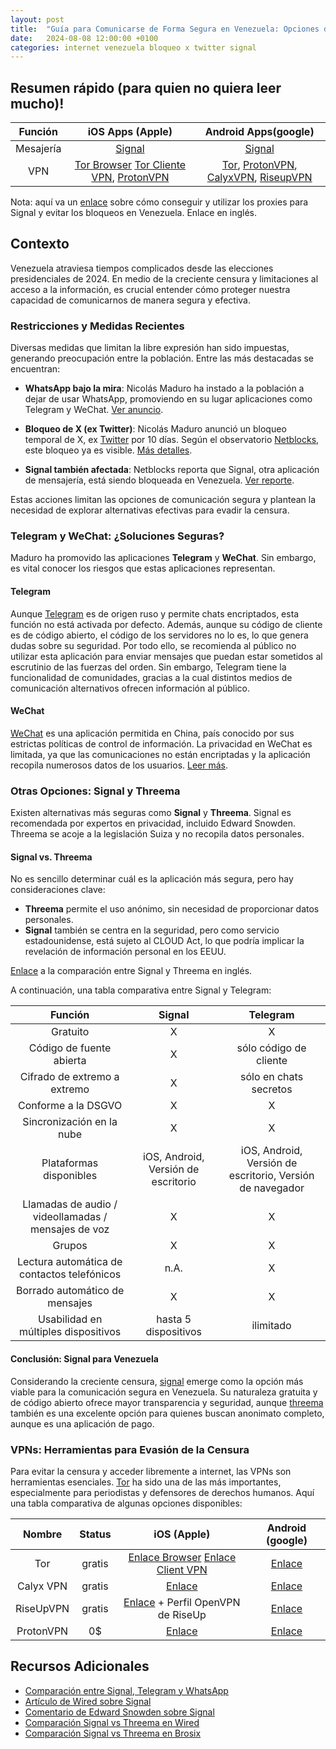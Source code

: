 ```yaml
---
layout: post
title:  "Guía para Comunicarse de Forma Segura en Venezuela: Opciones de Mensajería y VPNs para Evadir la Censura"
date:   2024-08-08 12:00:00 +0100
categories: internet venezuela bloqueo x twitter signal
---
```


## Resumen rápido (para quien no quiera leer mucho)!

|  Función  |                                                                                                      iOS Apps (Apple)                                                                                                      |                                                                                                                                   Android Apps(google)                                                                                                                                   |
| :-------: | :------------------------------------------------------------------------------------------------------------------------------------------------------------------------------------------------------------------------: | :--------------------------------------------------------------------------------------------------------------------------------------------------------------------------------------------------------------------------------------------------------------------------------------: |
| Mesajería |                                                                        [Signal](https://apps.apple.com/us/app/signal-private-messenger/id874139669)                                                                        |                                                                                                    [Signal](https://play.google.com/store/apps/details?id=org.thoughtcrime.securesms)                                                                                                    |
|    VPN    | [Tor Browser](https://apps.apple.com/us/app/onion-browser/id519296448) [Tor Cliente VPN](https://apps.apple.com/us/app/orbot/id1609461599), [ProtonVPN](https://apps.apple.com/us/app/proton-vpn-fast-secure/id1437005085) | [Tor](https://play.google.com/store/apps/details?id=org.torproject.torbrowser), [ProtonVPN](https://f-droid.org/en/packages/ch.protonvpn.android/), [CalyxVPN](https://f-droid.org/en/packages/org.calyxinstitute.vpn/), [RiseupVPN](https://f-droid.org/en/packages/se.leap.riseupvpn/) |

Nota: aquí va un [enlace](https://support.signal.org/hc/en-us/articles/360056052052-Proxy-Support) sobre cómo conseguir y utilizar los proxies para Signal y evitar los bloqueos en Venezuela. Enlace en inglés. 

## Contexto

Venezuela atraviesa tiempos complicados desde las elecciones presidenciales de 2024. En medio de la creciente censura y limitaciones al acceso a la información, es crucial entender cómo proteger nuestra capacidad de comunicarnos de manera segura y efectiva. 

### Restricciones y Medidas Recientes

Diversas medidas que limitan la libre expresión han sido impuestas, generando preocupación entre la población. Entre las más destacadas se encuentran:

- **WhatsApp bajo la mira**: Nicolás Maduro ha instado a la población a dejar de usar WhatsApp, promoviendo en su lugar aplicaciones como Telegram y WeChat. [Ver anuncio](https://youtu.be/qO4FYZa-Fu4).

- **Bloqueo de X (ex Twitter)**: Nicolás Maduro anunció un bloqueo temporal de X, ex [Twitter](https://x.com/) por 10 días. Según el observatorio [Netblocks](https://netblocks.org/), este bloqueo ya es visible. [Más detalles](https://mastodon.social/@netblocks/112929340515361487).

- **Signal también afectada**: Netblocks reporta que Signal, otra aplicación de mensajería, está siendo bloqueada en Venezuela. [Ver reporte](https://mastodon.social/@netblocks/112929340515361487).

Estas acciones limitan las opciones de comunicación segura y plantean la necesidad de explorar alternativas efectivas para evadir la censura.

### Telegram y WeChat: ¿Soluciones Seguras?

Maduro ha promovido las aplicaciones **Telegram** y **WeChat**. Sin embargo, es vital conocer los riesgos que estas aplicaciones representan.

#### Telegram

Aunque [Telegram](https://telegram.org/) es de origen ruso y permite chats encriptados, esta función no está activada por defecto. Además, aunque su código de cliente es de código abierto, el código de los servidores no lo es, lo que genera dudas sobre su seguridad. Por todo ello, se recomienda al público no utilizar esta aplicación para enviar mensajes que puedan estar sometidos al escrutinio de las fuerzas del orden. Sin embargo, Telegram tiene la funcionalidad de comunidades, gracias a la cual distintos medios de comunicación alternativos ofrecen información al público.

#### WeChat

[WeChat](https://www.wechat.com/) es una aplicación permitida en China, país conocido por sus estrictas políticas de control de información. La privacidad en WeChat es limitada, ya que las comunicaciones no están encriptadas y la aplicación recopila numerosos datos de los usuarios. [Leer más](https://siliconangle.com/2023/07/03/wechat-app-anything-private-must-use-heres-protect/).

### Otras Opciones: Signal y Threema

Existen alternativas más seguras como **Signal** y **Threema**. Signal es recomendada por expertos en privacidad, incluido Edward Snowden. Threema se acoje a la legislación Suiza y no recopila datos personales.

#### Signal vs. Threema

No es sencillo determinar cuál es la aplicación más segura, pero hay consideraciones clave:

- **Threema** permite el uso anónimo, sin necesidad de proporcionar datos personales.
- **Signal** también se centra en la seguridad, pero como servicio estadounidense, está sujeto al CLOUD Act, lo que podría implicar la revelación de información personal en los EEUU. 

[Enlace](https://threema.ch/en/messenger-comparison) a la comparación entre Signal y Threema en inglés.

A continuación, una tabla comparativa entre Signal y Telegram:

|                       Función                       |               Signal                |                         Telegram                          |
| :-------------------------------------------------: | :---------------------------------: | :-------------------------------------------------------: |
|                      Gratuito                       |                  X                  |                             X                             |
|              Código de fuente abierta               |                  X                  |                  sólo código de cliente                   |
|            Cifrado de extremo a extremo             |                  X                  |                  sólo en chats secretos                   |
|                 Conforme a la DSGVO                 |                  X                  |                             X                             |
|              Sincronización en la nube              |                  X                  |                             X                             |
|               Plataformas disponibles               | iOS, Android, Versión de escritorio | iOS, Android, Versión de escritorio, Versión de navegador |
| Llamadas de audio / videollamadas / mensajes de voz |                  X                  |                             X                             |
|                       Grupos                        |                  X                  |                             X                             |
|     Lectura automática de contactos telefónicos     |                n.A.                 |                             X                             |
|           Borrado automático de mensajes            |                  X                  |                             X                             |
|        Usabilidad en múltiples dispositivos         |        hasta 5 dispositivos         |                         ilimitado                         |

#### Conclusión: Signal para Venezuela

Considerando la creciente censura, [signal](https://signal.org/) emerge como la opción más viable para la comunicación segura en Venezuela. Su naturaleza gratuita y de código abierto ofrece mayor transparencia y seguridad, aunque [threema](https://threema.ch/) también es una excelente opción para quienes buscan anonimato completo, aunque es una aplicación de pago.

### VPNs: Herramientas para Evasión de la Censura

Para evitar la censura y acceder libremente a internet, las VPNs son herramientas esenciales. [Tor](https://www.torproject.org/) ha sido una de las más importantes, especialmente para periodistas y defensores de derechos humanos. Aquí una tabla comparativa de algunas opciones disponibles:

|  Nombre   | Status |                                                                   iOS (Apple)                                                                   |                                            Android (google)                                             |
| :-------: | :----: | :---------------------------------------------------------------------------------------------------------------------------------------------: | :-----------------------------------------------------------------------------------------------------: |
|    Tor    | gratis | [Enlace Browser](https://apps.apple.com/us/app/onion-browser/id519296448) [Enlace Client VPN](https://apps.apple.com/us/app/orbot/id1609461599) | [Enlace](https://play.google.com/store/apps/details?id=org.torproject.torbrowser&pcampaignid=web_share) |
| Calyx VPN | gratis |                                         [Enlace](https://apps.apple.com/us/app/calyx-vpn/id1539625817)                                          |                    [Enlace](https://f-droid.org/en/packages/org.calyxinstitute.vpn/)                    |
| RiseUpVPN | gratis |                   [Enlace](https://apps.apple.com/us/app/openvpn-connect-openvpn-app/id590379981) + Perfil OpenVPN de RiseUp                    |                                 [Enlace](https://riseup.net/en/android)                                 |
| ProtonVPN |   0$   |                                   [Enlace](https://apps.apple.com/us/app/proton-vpn-fast-secure/id1437005085)                                   |                     [Enlace](https://f-droid.org/en/packages/ch.protonvpn.android)                      |

## Recursos Adicionales

- [Comparación entre Signal, Telegram y WhatsApp](https://clearvpn.com/blog/signal-vs-telegram-vs-whatsapp/)
- [Artículo de Wired sobre Signal](https://www.wired.com/story/signal-politics-software-criticism/)
- [Comentario de Edward Snowden sobre Signal](https://x.com/Snowden/status/1350123606601322496)
- [Comparación Signal vs Threema en Wired](https://www.wired.com/story/signal-politics-software-criticism/)
- [Comparación Signal vs Threema en Brosix](https://www.brosix.com/blog/threema-vs-signal/)
